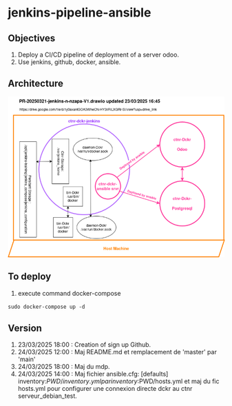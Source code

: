 # jenkins-pipeline-ansible

## Objectives

1. Deploy a CI/CD pipeline of deployment of a server odoo.
1. Use jenkins, github, docker, ansible.

## Architecture

![ ](img/PR-20250321-jenkins-n-nzapa-V1.drawio.png)

## To deploy

1. execute command docker-compose

```md
sudo docker-compose up -d

 ```

## Version

1. 23/03/2025 18:00 : Creation of sign up Github.
1. 24/03/2025 12:00 : Maj README.md et remplacement de 'master' par 'main'
1. 24/03/2025 18:00 : Maj du mdp.
1. 24/03/2025 14:00 : Maj fichier ansible.cfg: 
[defaults] inventory:$PWD/inventory.yml par inventory:$PWD/hosts.yml
et maj du fic hosts.yml pour configurer une connexion directe dckr au ctnr serveur_debian_test.
